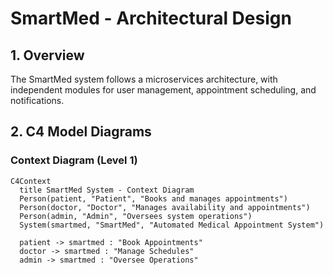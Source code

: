 # SmartMed - Architectural Design

## 1. Overview
The SmartMed system follows a microservices architecture, with independent modules for user management, appointment scheduling, and notifications.

## 2. C4 Model Diagrams

### Context Diagram (Level 1)
```mermaid
C4Context
  title SmartMed System - Context Diagram
  Person(patient, "Patient", "Books and manages appointments")
  Person(doctor, "Doctor", "Manages availability and appointments")
  Person(admin, "Admin", "Oversees system operations")
  System(smartmed, "SmartMed", "Automated Medical Appointment System")
  
  patient -> smartmed : "Book Appointments"
  doctor -> smartmed : "Manage Schedules"
  admin -> smartmed : "Oversee Operations"
